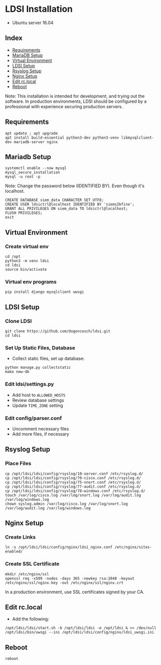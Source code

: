 # LDSI Installation
- Ubuntu server 16.04

## Index

- [Requirements](#requirements)
- [MariaDB Setup](#mariadb-setup)
- [Virtual Environment](#virtual-environment)
- [LDSI Setup](#ldsi-setup)
- [Rsyslog Setup](#rsyslog-setup)
- [Nginx Setup](#nginx-setup)
- [Edit rc.local](#edit-rclocal)
- [Reboot](#reboot)

Note: This installation is intended for development, and trying out the software. In production environments, LDSI should be configured by a professional with experience securing production servers.

## Requirements
```
apt update ; apt upgrade
apt install build-essential python3-dev python3-venv libmysqlclient-dev mariadb-server nginx
```

## Mariadb Setup
```
systemctl enable --now mysql
mysql_secure_installation
mysql -u root -p
```
Note: Change the password below (IDENTIFIED BY). Even though it's localhost.
```
CREATE DATABASE siem_data CHARACTER SET UTF8;
CREATE USER ldsictrl@localhost IDENTIFIED BY 'siems2bfine';
GRANT ALL PRIVILEGES ON siem_data TO ldsictrl@localhost;
FLUSH PRIVILEGES;
exit
```

## Virtual Environment
### Create virtual env
```
cd /opt
python3 -m venv ldsi
cd ldsi
source bin/activate
```

### Virtual env programs
```
pip install django mysqlclient uwsgi
```

## LDSI Setup
### Clone LDSI
```
git clone https://github.com/dogoncouch/ldsi.git
cd ldsi
```

### Set Up Static Files, Database
- Collect static files, set up database:
```
python manage.py collectstatic
make new-db
```

### Edit ldsi/settings.py
- Add host to `ALLOWED_HOSTS`
- Review database settings
- Update `TIME_ZONE` setting

### Edit config/parser.conf
- Uncomment necessary files
- Add more files, if necessary

## Rsyslog Setup
### Place Files
```
cp /opt/ldsi/ldsi/config/rsyslog/10-server.conf /etc/rsyslog.d/
cp /opt/ldsi/ldsi/config/rsyslog/70-cisco.conf /etc/rsyslog.d/
cp /opt/ldsi/ldsi/config/rsyslog/75-snort.conf /etc/rsyslog.d/
cp /opt/ldsi/ldsi/config/rsyslog/77-audit.conf /etc/rsyslog.d/
cp /opt/ldsi/ldsi/config/rsyslog/78-windows.conf /etc/rsyslog.d/
touch /var/log/cisco.log /var/log/snort.log /var/log/audit.log /var/log/windows.log
chown syslog.admin /var/log/cisco.log /var/log/snort.log /var/log/audit.log /var/log/windows.log
```

## Nginx Setup
### Create Links
```
ln -s /opt/ldsi/ldsi/config/nginx/ldsi_nginx.conf /etc/nginx/sites-enabled/
```

### Create SSL Certificate
```
mkdir /etc/nginx/ssl
openssl req -x509 -nodes -days 365 -newkey rsa:2048 -keyout /etc/nginx/ssl/nginx.key -out /etc/nginx/ssl/nginx.crt
```
In a production environment, use SSL certificates signed by your CA.

## Edit rc.local
- Add the following:
```
/opt/ldsi/ldsi/start.sh -b /opt/ldsi/ldsi -e /opt/ldsi & >> /dev/null
/opt/ldsi/bin/uwsgi --ini /opt/ldsi/ldsi/config/nginx/ldsi_uwsgi.ini
```

## Reboot
```
reboot
```
